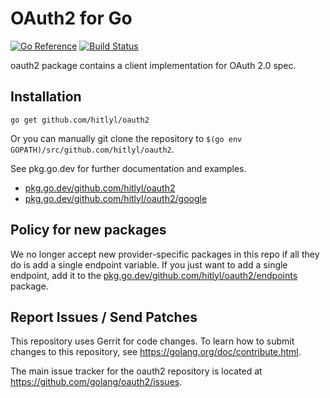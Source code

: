 # OAuth2 for Go

[![Go Reference](https://pkg.go.dev/badge/github.com/hitlyl/oauth2.svg)](https://pkg.go.dev/github.com/hitlyl/oauth2)
[![Build Status](https://travis-ci.org/golang/oauth2.svg?branch=master)](https://travis-ci.org/golang/oauth2)

oauth2 package contains a client implementation for OAuth 2.0 spec.

## Installation

~~~~
go get github.com/hitlyl/oauth2
~~~~

Or you can manually git clone the repository to
`$(go env GOPATH)/src/github.com/hitlyl/oauth2`.

See pkg.go.dev for further documentation and examples.

* [pkg.go.dev/github.com/hitlyl/oauth2](https://pkg.go.dev/github.com/hitlyl/oauth2)
* [pkg.go.dev/github.com/hitlyl/oauth2/google](https://pkg.go.dev/github.com/hitlyl/oauth2/google)

## Policy for new packages

We no longer accept new provider-specific packages in this repo if all
they do is add a single endpoint variable. If you just want to add a
single endpoint, add it to the
[pkg.go.dev/github.com/hitlyl/oauth2/endpoints](https://pkg.go.dev/github.com/hitlyl/oauth2/endpoints)
package.

## Report Issues / Send Patches

This repository uses Gerrit for code changes. To learn how to submit changes to
this repository, see https://golang.org/doc/contribute.html.

The main issue tracker for the oauth2 repository is located at
https://github.com/golang/oauth2/issues.
